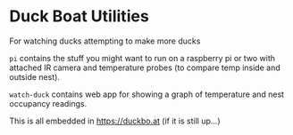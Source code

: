 # Duck Boat Utilities
For watching ducks attempting to make more ducks

`pi` contains the stuff you might want to run on a raspberry pi or two with attached IR camera and temperature probes (to compare temp inside and outside nest).

`watch-duck` contains web app for showing a graph of temperature and nest occupancy readings.

This is all embedded in https://duckbo.at (if it is still up...)
